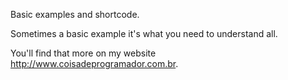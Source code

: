 Basic examples and shortcode.

Sometimes a basic example it's what you need to understand all.

You'll find that more on my website http://www.coisadeprogramador.com.br.